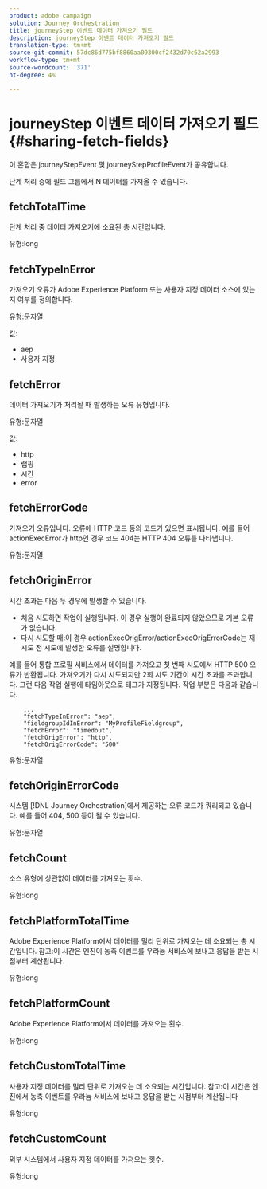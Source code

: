 ```yaml
---
product: adobe campaign
solution: Journey Orchestration
title: journeyStep 이벤트 데이터 가져오기 필드
description: journeyStep 이벤트 데이터 가져오기 필드
translation-type: tm+mt
source-git-commit: 57dc86d775bf8860aa09300cf2432d70c62a2993
workflow-type: tm+mt
source-wordcount: '371'
ht-degree: 4%

---
```



# journeyStep 이벤트 데이터 가져오기 필드 {#sharing-fetch-fields}

이 혼합은 journeyStepEvent 및 journeyStepProfileEvent가 공유합니다.

단계 처리 중에 필드 그룹에서 N 데이터를 가져올 수 있습니다.

## fetchTotalTime

단계 처리 중 데이터 가져오기에 소요된 총 시간입니다.

유형:long

## fetchTypeInError

가져오기 오류가 Adobe Experience Platform 또는 사용자 지정 데이터 소스에 있는지 여부를 정의합니다.

유형:문자열

값:
* aep
* 사용자 지정

## fetchError

데이터 가져오기가 처리될 때 발생하는 오류 유형입니다.

유형:문자열

값:
* http
* 랩핑
* 시간
* error

## fetchErrorCode

가져오기 오류입니다. 오류에 HTTP 코드 등의 코드가 있으면 표시됩니다. 예를 들어 actionExecError가 http인 경우 코드 404는 HTTP 404 오류를 나타냅니다.

유형:문자열

## fetchOriginError

시간 초과는 다음 두 경우에 발생할 수 있습니다.

* 처음 시도하면 작업이 실행됩니다. 이 경우 실행이 완료되지 않았으므로 기본 오류가 없습니다.
* 다시 시도할 때:이 경우 actionExecOrigError/actionExecOrigErrorCode는 재시도 전 시도에 발생한 오류를 설명합니다.

예를 들어 통합 프로필 서비스에서 데이터를 가져오고 첫 번째 시도에서 HTTP 500 오류가 반환됩니다. 가져오기가 다시 시도되지만 2회 시도 기간이 시간 초과를 초과합니다. 그런 다음 작업 실행에 타임아웃으로 태그가 지정됩니다. 작업 부분은 다음과 같습니다.

```
    ...
    "fetchTypeInError": "aep",
    "fieldgroupIdInError": "MyProfileFieldgroup",
    "fetchError": "timedout",
    "fetchOrigError": "http",
    "fetchOrigErrorCode": "500"
```

유형:문자열

## fetchOriginErrorCode

시스템 [!DNL Journey Orchestration]에서 제공하는 오류 코드가 쿼리되고 있습니다. 예를 들어 404, 500 등이 될 수 있습니다.

유형:문자열

## fetchCount

소스 유형에 상관없이 데이터를 가져오는 횟수.

유형:long

## fetchPlatformTotalTime

Adobe Experience Platform에서 데이터를 밀리 단위로 가져오는 데 소요되는 총 시간입니다. 참고:이 시간은 엔진이 농축 이벤트를 우라늄 서비스에 보내고 응답을 받는 시점부터 계산됩니다.

유형:long

## fetchPlatformCount

Adobe Experience Platform에서 데이터를 가져오는 횟수.

유형:long

## fetchCustomTotalTime

사용자 지정 데이터를 밀리 단위로 가져오는 데 소요되는 시간입니다. 참고:이 시간은 엔진에서 농축 이벤트를 우라늄 서비스에 보내고 응답을 받는 시점부터 계산됩니다

유형:long

## fetchCustomCount

외부 시스템에서 사용자 지정 데이터를 가져오는 횟수.

유형:long
